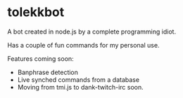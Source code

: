 # tolekkbot

A bot created in node.js by a complete programming idiot.

Has a couple of fun commands for my personal use. 

Features coming soon:
  - Banphrase detection
  - Live synched commands from a database
  - Moving from tmi.js to dank-twitch-irc soon.
